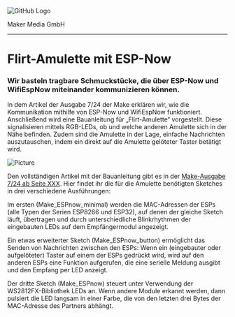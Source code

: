 ![GitHub Logo](http://www.heise.de/make/icons/make_logo.png)

Maker Media GmbH

***

# Flirt-Amulette mit ESP-Now
### Wir basteln tragbare Schmuckstücke, die über ESP-Now und WifiEspNow miteinander kommunizieren können. 

In dem Artikel der Ausgabe 7/24 der Make erklären wir, wie die Kommunikation mithilfe von ESP-Now und WifiEspNow funktioniert. Anschließend wird eine Bauanleitung für „Flirt-Amulette“ vorgestellt. Diese signalisieren mittels RGB-LEDs, ob und welche anderen Amulette sich in der Nähe befinden. Zudem sind die Amulette in der Lage, einfache Nachrichten auszutauschen, indem ein direkt auf die Amulette gelöteter Taster betätigt wird.

![Picture](https://github.com/MakeMagazinDE/Flirt-Amulette/blob/master/Bild%2003%20-%20GitHub.jpg)

Den vollständigen Artikel mit der Bauanleitung gibt es in der [Make-Ausgabe 7/24 ab Seite XXX](https://www.heise.de/select/make/2019/5/1571592996373573). Hier findet ihr die für die Amulette benötigten Sketches in drei verschiedene Ausführungen:

Im ersten (Make_ESPnow_minimal) werden die MAC-Adressen der ESPs (alle Typen der Serien ESP8266 und ESP32), auf denen der gleiche Sketch läuft, übertragen und durch unterschiedliche Blinkrhythmen der eingebauten LEDs auf dem Empfängermodul angezeigt.

Ein etwas erweiterter Sketch (Make_ESPnow_button) ermöglicht das Senden von Nachrichten zwischen den ESPs: Wenn ein (eingebauter oder aufgelöteter) Taster auf einem der ESPs gedrückt wird, wird auf den anderen ESPs eine Funktion aufgerufen, die eine serielle Meldung ausgibt und den Empfang per LED anzeigt.

Der dritte Sketch (Make_ESPnow) steuert unter Verwendung der WS2812FX-Bibliothek LEDs an. Wenn andere Module erkannt werden, dann pulsiert die LED langsam in einer Farbe, die von den letzten drei Bytes der MAC-Adresse des Partners abhängt.
